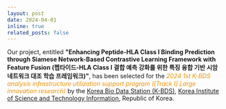 ```yaml
---
layout: post
date: 2024-04-01
inline: true
related_posts: false
---
```


Our project, entitled <b>"Enhancing Peptide-HLA Class I Binding Prediction through Siamese Network-Based Contrastive Learning Framework with Feature Fusion (펩타이드-HLA Class I 결합 예측 강화를 위한 특징 융합 기반 시암 네트워크 대조 학습 프레임워크)"</b>, has been selected for the <span style="color: #F29105;"><i>2024 1st K-BDS analysis infrastructure utilization support program ([Track I] Large innovation research)</i></span> by the <a href="https://kbdsc.kisti.re.kr/index">Korea Bio Data Station (K-BDS)</a>, <a href="https://www.kisti.re.kr/eng/">Korea Institute of Science and Technology Information</a>, Republic of Korea.